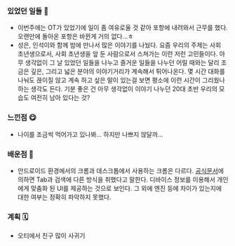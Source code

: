 ### 있었던 일들 📔
- 이번주에는 OT가 있었기에 일이 좀 여유로울 것 같아 포항에 내려와서 근무를 했다.  오랜만에 돌아온 포항은 바뀐게 거의 없다...ㅎ
- 성은, 인석이와 함께 밤에 만나서 많은 이야기를 나눴다. 요즘 우리의 주제는 사회 초년생으로서, 사회 초년생을 앞 둔 사람으로서 스쳐가는 이런 저런 고민들이다. 아무 생각없이 그 날 있었던 일들을 나누고 즐거운 일들을 나누던 어릴 때와는 달리 조금은 깊은, 그리고 넓은 분야의 이야기거리가 계속해서 튀어나온다. 몇 시간 대화를 나눠도 끊이질 않고 계속 하고 싶은 말이 있는걸 보면 평소에 이런 시간이 그리웠나 하는 생각도 든다. 기분 좋은 건 아무 생각없이 이야기 나누던 20대 초반 우리의 모습도 여전히 남아 있다는 것?

### 느낀점 😋
- 나이를 조금씩 먹어가고 있나봐... 하지만 나쁘지 않달까...

### 배운점 📝
- 안드로이드 환경에서의 크롬과 데스크톱에서 사용하는 크롬은 다르다. [공식문서](https://developer.chrome.com/docs/multidevice/faq/#what-are-the-differences-between-android-browser-and-chrome-for-android)에 의하면 Tab과 검색에 다른 방식을 취했다고 말한다. 디바이스 정보를 이용해서 개인에게 맞춤화 된 UI를 제공하는 것으로 보인다. 그 외에 엔진 등에 차이가 있는지에 대한 여부는 정확히 파악하지 못했다.

### 계획 🗓
- 오티에서 친구 많이 사귀기
